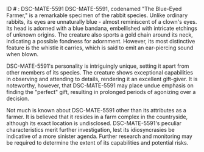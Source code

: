 ID # : DSC-MATE-5591
DSC-MATE-5591, codenamed "The Blue-Eyed Farmer," is a remarkable specimen of the rabbit species. Unlike ordinary rabbits, its eyes are unnaturally blue - almost reminiscent of a clown's eyes. Its head is adorned with a blue bandana, embellished with intricate etchings of unknown origins. The creature also sports a gold chain around its neck, indicating a possible fondness for adornment. However, its most distinctive feature is the whistle it carries, which is said to emit an ear-piercing sound when blown.

DSC-MATE-5591's personality is intriguingly unique, setting it apart from other members of its species. The creature shows exceptional capabilities in observing and attending to details, rendering it an excellent gift-giver. It is noteworthy, however, that DSC-MATE-5591 may place undue emphasis on finding the "perfect" gift, resulting in prolonged periods of agonizing over a decision.

Not much is known about DSC-MATE-5591 other than its attributes as a farmer. It is believed that it resides in a farm complex in the countryside, although its exact location is undisclosed. DSC-MATE-5591's peculiar characteristics merit further investigation, lest its idiosyncrasies be indicative of a more sinister agenda. Further research and monitoring may be required to determine the extent of its capabilities and potential risks.